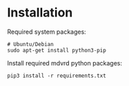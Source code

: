 

# Installation #

Required system packages:

```
# Ubuntu/Debian
sudo apt-get install python3-pip
```


Install required mdvrd python packages:

```
pip3 install -r requirements.txt
```
